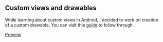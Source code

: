 ## Custom views and drawables

While learning about custom views in Android, I decided to work on creation of a custom drawable. You can
visit this [guide][guide] to follow through.

[Preview][preview]

[guide]: https://github.com/ZieIony/GuideToCustomViews/wiki/LandscapeDrawable
[preview]: https://github.com/user-attachments/assets/c6872f60-3632-4c8b-a4ee-eb6568ff0d83

